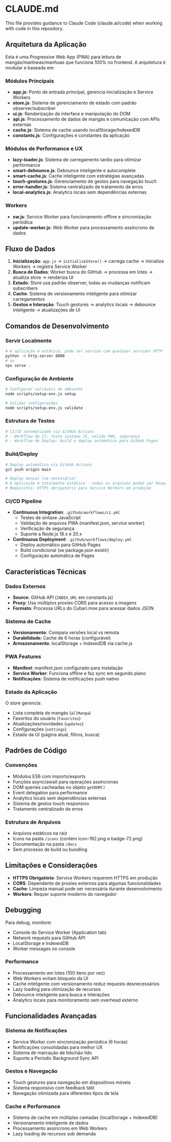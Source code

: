 # CLAUDE.md

This file provides guidance to Claude Code (claude.ai/code) when working with code in this repository.

## Arquitetura da Aplicação

Esta é uma Progressive Web App (PWA) para leitura de mangás/manhwas/manhuas que funciona 100% no frontend. A arquitetura é modular e baseada em:

### Módulos Principais

- **app.js**: Ponto de entrada principal, gerencia inicialização e Service Workers
- **store.js**: Sistema de gerenciamento de estado com padrão observer/subscriber
- **ui.js**: Renderização da interface e manipulação do DOM
- **api.js**: Processamento de dados de mangás e comunicação com APIs externas
- **cache.js**: Sistema de cache usando localStorage/IndexedDB
- **constants.js**: Configurações e constantes da aplicação

### Módulos de Performance e UX

- **lazy-loader.js**: Sistema de carregamento tardio para otimizar performance
- **smart-debounce.js**: Debounce inteligente e autocomplete
- **smart-cache.js**: Cache inteligente com estratégias avançadas
- **touch-gestures.js**: Gerenciamento de gestos para navegação touch
- **error-handler.js**: Sistema centralizado de tratamento de erros
- **local-analytics.js**: Analytics locais sem dependências externas

### Workers

- **sw.js**: Service Worker para funcionamento offline e sincronização periódica
- **update-worker.js**: Web Worker para processamento assíncrono de dados

## Fluxo de Dados

1. **Inicialização**: `app.js` → `initializeStore()` → carrega cache → inicializa Workers → registra Service Worker
2. **Busca de Dados**: Worker busca do GitHub → processa em lotes → atualiza store → renderiza UI
3. **Estado**: Store usa padrão observer, todas as mudanças notificam subscribers
4. **Cache**: Sistema de versionamento inteligente para otimizar carregamentos
5. **Gestos e Interação**: Touch gestures → analytics locais → debounce inteligente → atualizações de UI

## Comandos de Desenvolvimento

### Servir Localmente
```bash
# A aplicação é estática, pode ser servida com qualquer servidor HTTP
python -m http.server 8000
# ou
npx serve .
```

### Configuração de Ambiente
```bash
# Configurar variáveis de ambiente
node scripts/setup-env.js setup

# Validar configurações
node scripts/setup-env.js validate
```

### Estrutura de Testes
```bash
# CI/CD automatizado via GitHub Actions
# - Workflow de CI: testa sintaxe JS, valida PWA, segurança
# - Workflow de Deploy: build e deploy automático para GitHub Pages
```

### Build/Deploy
```bash
# Deploy automático via GitHub Actions
git push origin main

# Deploy manual (se necessário)
# A aplicação é totalmente estática - todos os arquivos podem ser hospedados em qualquer CDN ou servidor estático
# Requisitos: HTTPS obrigatório para Service Workers em produção
```

### CI/CD Pipeline
- **Continuous Integration**: `.github/workflows/ci.yml`
  - Testes de sintaxe JavaScript
  - Validação de arquivos PWA (manifest.json, service worker)
  - Verificação de segurança
  - Suporte a Node.js 18.x e 20.x
- **Continuous Deployment**: `.github/workflows/deploy.yml`
  - Deploy automático para GitHub Pages
  - Build condicional (se package.json existir)
  - Configuração automática de Pages

## Características Técnicas

### Dados Externos
- **Source**: GitHub API (`INDEX_URL` em constants.js)
- **Proxy**: Usa múltiplos proxies CORS para acesso a imagens
- **Formato**: Processa URLs do Cubari.moe para acessar dados JSON

### Sistema de Cache
- **Versionamento**: Compara versões local vs remota
- **Durabilidade**: Cache de 6 horas (configurável)
- **Armazenamento**: localStorage + IndexedDB via cache.js

### PWA Features
- **Manifest**: manifest.json configurado para instalação
- **Service Worker**: Funciona offline e faz sync em segundo plano
- **Notificações**: Sistema de notificações push nativo

### Estado da Aplicação
O store gerencia:
- Lista completa de mangás (`allManga`)
- Favoritos do usuário (`favorites`)
- Atualizações/novidades (`updates`)
- Configurações (`settings`)
- Estado da UI (página atual, filtros, busca)

## Padrões de Código

### Convenções
- Módulos ES6 com imports/exports
- Funções async/await para operações assíncronas
- DOM queries cacheadas no objeto `getDOM()`
- Event delegation para performance
- Analytics locais sem dependências externas
- Sistema de gestos touch responsivo
- Tratamento centralizado de erros

### Estrutura de Arquivos
- Arquivos estáticos na raiz
- Icons na pasta `/icons` (contém icon-192.png e badge-72.png)
- Documentação na pasta `/docs`
- Sem processo de build ou bundling

## Limitações e Considerações

- **HTTPS Obrigatório**: Service Workers requerem HTTPS em produção
- **CORS**: Dependente de proxies externos para algumas funcionalidades
- **Cache**: Limpeza manual pode ser necessária durante desenvolvimento
- **Workers**: Requer suporte moderno do navegador

## Debugging

Para debug, monitore:
- Console do Service Worker (Application tab)
- Network requests para GitHub API
- LocalStorage e IndexedDB
- Worker messages no console

### Performance
- Processamento em lotes (100 itens por vez)
- Web Workers evitam bloqueio da UI
- Cache inteligente com versionamento reduz requests desnecessários
- Lazy loading para otimização de recursos
- Debounce inteligente para busca e interações
- Analytics locais para monitoramento sem overhead externo

## Funcionalidades Avançadas

### Sistema de Notificações
- Service Worker com sincronização periódica (6 horas)
- Notificações consolidadas para melhor UX
- Sistema de marcação de lido/não lido
- Suporte a Periodic Background Sync API

### Gestos e Navegação
- Touch gestures para navegação em dispositivos móveis
- Sistema responsivo com feedback tátil
- Navegação otimizada para diferentes tipos de tela

### Cache e Performance
- Sistema de cache em múltiplas camadas (localStorage + IndexedDB)
- Versionamento inteligente de dados
- Processamento assíncrono em Web Workers
- Lazy loading de recursos sob demanda
